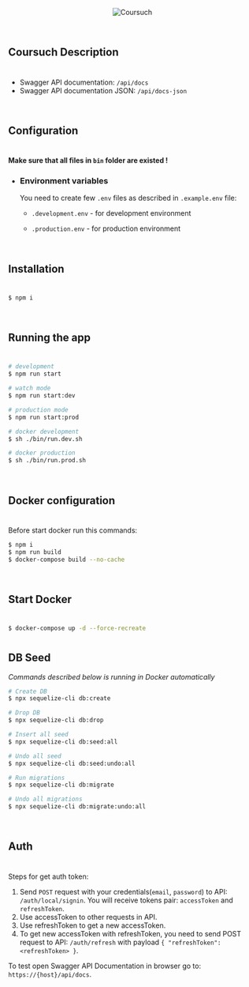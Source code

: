 <p align="center">
  <img src="https://svgur.com/i/jkj.svg" alt="Coursuch" border="0">
</p>

<br />

## Coursuch Description

#

-   Swagger API documentation: `/api/docs`
    <br>
-   Swagger API documentation JSON: `/api/docs-json`

<br />

## Configuration

#

**Make sure that all files in `bin` folder are existed !**

-   ### Environment variables

    You need to create few `.env` files as described in `.example.env` file:

    -   `.development.env` - for development environment

    -   `.production.env` - for production environment

<br />

## Installation

#

```bash
$ npm i
```

<br />

## Running the app

#

```bash
# development
$ npm run start

# watch mode
$ npm run start:dev

# production mode
$ npm run start:prod

# docker development
$ sh ./bin/run.dev.sh

# docker production
$ sh ./bin/run.prod.sh
```

<br />

## Docker configuration

#

Before start docker run this commands:

```bash
$ npm i
$ npm run build
$ docker-compose build --no-cache
```

<br />

## Start Docker

#

```bash
$ docker-compose up -d --force-recreate
```

#

## DB Seed

_Commands described below is running in Docker automatically_

```bash
# Create DB
$ npx sequelize-cli db:create

# Drop DB
$ npx sequelize-cli db:drop

# Insert all seed
$ npx sequelize-cli db:seed:all

# Undo all seed
$ npx sequelize-cli db:seed:undo:all

# Run migrations
$ npx sequelize-cli db:migrate

# Undo all migrations
$ npx sequelize-cli db:migrate:undo:all
```

<br />

## Auth

#

Steps for get auth token:
<br>

1. Send `POST` request with your credentials(`email`, `password`) to API: `/auth/local/signin`. You will receive tokens
   pair: `accessToken` and `refreshToken`.
2. Use accessToken to other requests in API.
3. Use refreshToken to get a new accessToken.
4. To get new accessToken with refreshToken, you need to send POST request to API: `/auth/refresh` with
   payload `{ "refreshToken": <refreshToken> }`.

To test open Swagger API Documentation in browser go to: `https://{host}/api/docs`.
